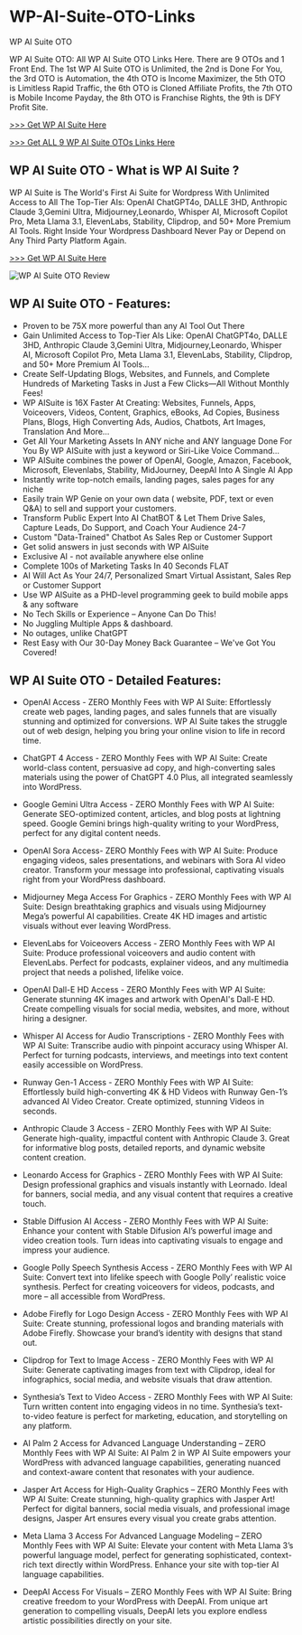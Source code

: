 # WP-AI-Suite-OTO-Links

WP AI Suite OTO

WP AI Suite OTO: All WP AI Suite OTO Links Here. There are 9 OTOs and 1 Front End. The 1st WP AI Suite OTO is Unlimited, the 2nd is Done For You, the 3rd OTO is Automation, the 4th OTO is Income Maximizer, the 5th OTO is Limitless Rapid Traffic, the 6th OTO is Cloned Affiliate Profits, the 7th OTO is Mobile Income Payday, the 8th OTO is Franchise Rights, the 9th is DFY Profit Site.

[>>> Get WP AI Suite Here](https://warriorplus.com/o2/a/bwl2cgq/0)

[>>> Get ALL 9 WP AI Suite OTOs Links Here](https://topproductreview.net/wp-ai-suite-oto-upsell/)

## WP AI Suite OTO - What is WP AI Suite ?

WP AI Suite is The World's First Ai Suite for Wordpress With Unlimited Access to All The Top-Tier AIs: OpenAI ChatGPT4o, DALLE 3HD, Anthropic Claude 3,Gemini Ultra, Midjourney,Leonardo, Whisper AI, Microsoft Copilot Pro, Meta Llama 3.1, ElevenLabs, Stability, Clipdrop, and 50+ More Premium AI Tools. Right Inside Your Wordpress Dashboard Never Pay or Depend on Any Third Party Platform Again.

[>>> Get WP AI Suite Here](https://warriorplus.com/o2/a/bwl2cgq/0)

![WP AI Suite OTO Review](https://github.com/user-attachments/assets/9f773fd2-d7d8-48af-9da1-6b38fc25d5b1)

## WP AI Suite OTO - Features:

- Proven to be 75X more powerful than any AI Tool Out There
- Gain Unlimited Access to Top-Tier AIs Like: OpenAI ChatGPT4o, DALLE 3HD, Anthropic Claude 3,Gemini Ultra, Midjourney,Leonardo, Whisper AI, Microsoft Copilot Pro, Meta Llama 3.1, ElevenLabs, Stability, Clipdrop, and 50+ More Premium AI Tools…
- Create Self-Updating Blogs, Websites, and Funnels, and Complete Hundreds of Marketing Tasks in Just a Few Clicks—All Without Monthly Fees!
- WP AISuite is 16X Faster At Creating: Websites, Funnels, Apps, Voiceovers, Videos, Content, Graphics, eBooks, Ad Copies, Business Plans, Blogs, High Converting Ads, Audios, Chatbots, Art Images, Translation And More…
- Get All Your Marketing Assets In ANY niche and ANY language Done For You By WP AISuite with just a keyword or Siri-Like Voice Command...
- WP AISuite combines the power of OpenAI, Google, Amazon, Facebook, Microsoft, Elevenlabs, Stability, MidJourney, DeepAI Into A Single AI App
- Instantly write top-notch emails, landing pages, sales pages for any niche
- Easily train WP Genie on your own data ( website, PDF, text or even Q&A) to sell and support your customers.
- Transform Public Expert Into AI ChatBOT & Let Them Drive Sales, Capture Leads, Do Support, and Coach Your Audience 24-7
- Custom "Data-Trained" Chatbot As Sales Rep or Customer Support
- Get solid answers in just seconds with WP AISuite
- Exclusive AI - not available anywhere else online
- Complete 100s of Marketing Tasks In 40 Seconds FLAT
- AI Will Act As Your 24/7, Personalized Smart Virtual Assistant, Sales Rep or Customer Support
- Use WP AISuite as a PHD-level programming geek to build mobile apps & any software
- No Tech Skills or Experience – Anyone Can Do This!
- No Juggling Multiple Apps & dashboard.
- No outages, unlike ChatGPT
- Rest Easy with Our 30-Day Money Back Guarantee – We've Got You Covered!

## WP AI Suite OTO - Detailed Features:

- OpenAI Access - ZERO Monthly Fees with WP AI Suite:
Effortlessly create web pages, landing pages, and sales funnels that are visually stunning and optimized for conversions. WP AI Suite takes the struggle out of web design, helping you bring your online vision to life in record time.

- ChatGPT 4 Access - ZERO Monthly Fees with WP AI Suite:
Create world-class content, persuasive ad copy, and high-converting sales materials using the power of ChatGPT 4.0 Plus, all integrated seamlessly into WordPress.

- Google Gemini Ultra Access - ZERO Monthly Fees with WP AI Suite:
Generate SEO-optimized content, articles, and blog posts at lightning speed. Google Gemini brings high-quality writing to your WordPress, perfect for any digital content needs.

- OpenAI Sora Access- ZERO Monthly Fees with WP AI Suite:
Produce engaging videos, sales presentations, and webinars with Sora AI video creator. Transform your message into professional, captivating visuals right from your WordPress dashboard.

- Midjourney Mega Access For Graphics  - ZERO Monthly Fees with WP AI Suite:
Design breathtaking graphics and visuals using Midjourney Mega’s powerful AI capabilities. Create 4K HD images and artistic visuals without ever leaving WordPress.

- ElevenLabs for Voiceovers Access - ZERO Monthly Fees with WP AI Suite:
Produce professional voiceovers and audio content with ElevenLabs. Perfect for podcasts, explainer videos, and any multimedia project that needs a polished, lifelike voice.

- OpenAI Dall-E HD Access - ZERO Monthly Fees with WP AI Suite:
Generate stunning 4K images and artwork with OpenAI's Dall-E HD. Create compelling visuals for social media, websites, and more, without hiring a designer.

- Whisper AI Access for Audio Transcriptions - ZERO Monthly Fees with WP AI Suite:
Transcribe audio with pinpoint accuracy using Whisper AI. Perfect for turning podcasts, interviews, and meetings into text content easily accessible on WordPress.

- Runway Gen-1 Access - ZERO Monthly Fees with WP AI Suite:
Effortlessly build high-converting 4K & HD Videos with Runway Gen-1’s advanced AI Video Creator. Create optimized, stunning Videos in seconds.

- Anthropic Claude 3 Access - ZERO Monthly Fees with WP AI Suite:
Generate high-quality, impactful content with Anthropic Claude 3. Great for informative blog posts, detailed reports, and dynamic website content creation.

- Leonardo Access for Graphics - ZERO Monthly Fees with WP AI Suite:
Design professional graphics and visuals instantly with Leornado. Ideal for banners, social media, and any visual content that requires a creative touch.

- Stable Diffusion AI Access - ZERO Monthly Fees with WP AI Suite:
Enhance your content with Stable Difusion AI’s powerful image and video creation tools. Turn ideas into captivating visuals to engage and impress your audience.

- Google Polly Speech Synthesis Access - ZERO Monthly Fees with WP AI Suite:
Convert text into lifelike speech with Google Polly’ realistic voice synthesis. Perfect for creating voiceovers for videos, podcasts, and more – all accessible from WordPress.

- Adobe Firefly for Logo Design Access - ZERO Monthly Fees with WP AI Suite:
Create stunning, professional logos and branding materials with Adobe Firefly. Showcase your brand’s identity with designs that stand out.

- Clipdrop for Text to Image Access - ZERO Monthly Fees with WP AI Suite:
Generate captivating images from text with Clipdrop, ideal for infographics, social media, and website visuals that draw attention.

- Synthesia’s Text to Video Access - ZERO Monthly Fees with WP AI Suite:
Turn written content into engaging videos in no time. Synthesia’s text-to-video feature is perfect for marketing, education, and storytelling on any platform.

- AI Palm 2 Access for Advanced Language Understanding – ZERO Monthly Fees with WP AI Suite:
AI Palm 2 in WP AI Suite empowers your WordPress with advanced language capabilities, generating nuanced and context-aware content that resonates with your audience.

- Jasper Art Access for High-Quality Graphics – ZERO Monthly Fees with WP AI Suite:
Create stunning, high-quality graphics with Jasper Art! Perfect for digital banners, social media visuals, and professional image designs, Jasper Art ensures every visual you create grabs attention.

- Meta Llama 3 Access For Advanced Language Modeling  – ZERO Monthly Fees with WP AI Suite:
Elevate your content with Meta Llama 3’s powerful language model, perfect for generating sophisticated, context-rich text directly within WordPress. Enhance your site with top-tier AI language capabilities.

- DeepAI Access For Visuals – ZERO Monthly Fees with WP AI Suite:
Bring creative freedom to your WordPress with DeepAI. From unique art generation to compelling visuals, DeepAI lets you explore endless artistic possibilities directly on your site.
